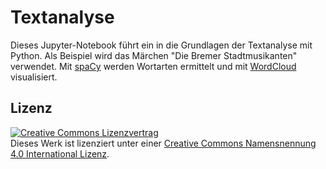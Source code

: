 # Textanalyse

Dieses Jupyter-Notebook führt ein in die Grundlagen der Textanalyse mit Python. Als Beispiel wird das Märchen "Die Bremer Stadtmusikanten" verwendet. Mit [spaCy](https://spacy.io/) werden Wortarten ermittelt und mit [WordCloud](https://amueller.github.io/word_cloud/) visualisiert.

## Lizenz

<a rel="license" href="http://creativecommons.org/licenses/by/4.0/"><img alt="Creative Commons Lizenzvertrag" style="border-width:0" src="https://i.creativecommons.org/l/by/4.0/88x31.png" /></a><br />Dieses Werk ist lizenziert unter einer <a rel="license" href="http://creativecommons.org/licenses/by/4.0/">Creative Commons Namensnennung 4.0 International Lizenz</a>.
